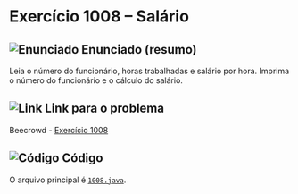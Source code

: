 # Exercício 1008 – Salário

## <img src="https://img.icons8.com/ios-glyphs/24/000000/book.png" alt="Enunciado" /> Enunciado (resumo)
Leia o número do funcionário, horas trabalhadas e salário por hora. Imprima o número do funcionário e o cálculo do salário.

## <img src="https://img.icons8.com/ios-glyphs/24/000000/link.png" alt="Link" /> Link para o problema
Beecrowd - [Exercício 1008](https://www.beecrowd.com.br/judge/pt/problems/view/1008)

## <img src="https://img.icons8.com/ios-glyphs/24/000000/code.png" alt="Código" /> Código
O arquivo principal é [`1008.java`](1008.java).
